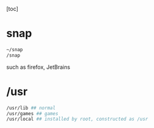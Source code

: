 [toc]
# snap
```bash
~/snap
/snap
```
such as firefox, JetBrains

# /usr
```bash
/usr/lib ## normal
/usr/games ## games
/usr/local ## installed by root, constructed as /usr